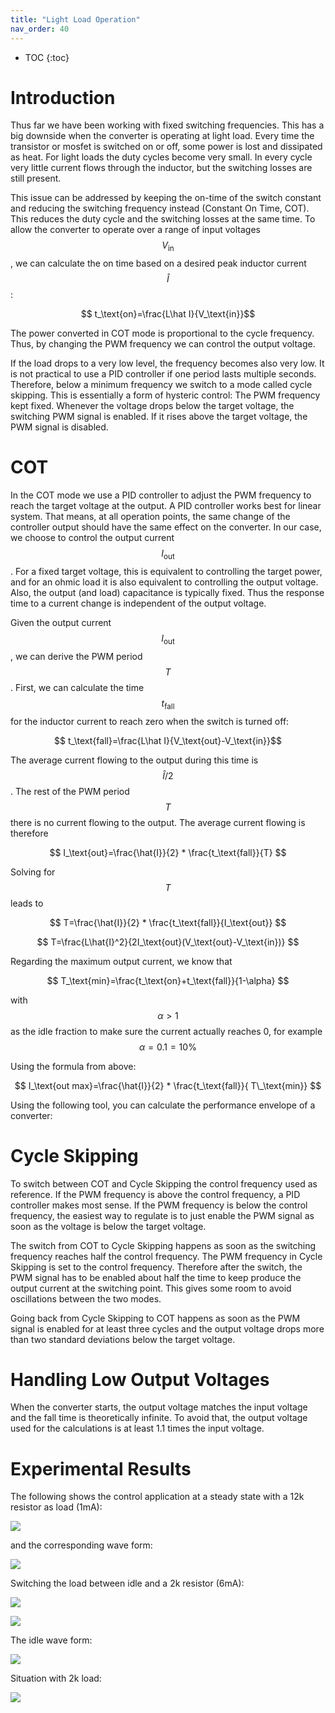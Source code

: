 ```yaml
---
title: "Light Load Operation"
nav_order: 40
---
```


* TOC
{:toc}

# Introduction

Thus far we have been working with fixed switching frequencies. This has a big downside when the converter is operating at light load. Every time the transistor or mosfet is switched on or off, some power is lost and dissipated as heat. For light loads the duty cycles become very small. In every cycle very little current flows through the inductor, but the switching losses are still present.

This issue can be addressed by keeping the on-time of the switch constant and reducing the switching frequency instead (Constant On Time, COT). This reduces the duty cycle and the switching losses at the same time. To allow the converter to operate over a range of input voltages $$V_\text{in}$$, we can calculate the on time based on a desired peak inductor current $$\hat I$$:

$$ t_\text{on}=\frac{L\hat I}{V_\text{in}}$$

The power converted in COT mode is proportional to the cycle frequency. Thus, by changing the PWM frequency we can control the output voltage.

If the load drops to a very low level, the frequency becomes also very low. It is not practical to use a PID controller if one period lasts multiple seconds. Therefore, below a minimum frequency we switch to a mode called cycle skipping. This is essentially a form of hysteric control: The PWM frequency kept fixed. Whenever the voltage drops below the target voltage, the switching PWM signal is enabled. If it rises above the target voltage, the PWM signal is disabled.

# COT

In the COT mode we use a PID controller to adjust the PWM frequency to reach the target voltage at the output. A PID controller works best for linear system. That means, at all operation points, the same change of the controller output should have the same effect on the converter. In our case, we choose to control the output current $$I_\text{out}$$. For a fixed target voltage, this is equivalent to controlling the target power, and for an ohmic load it is also equivalent to controlling the output voltage. Also, the output (and load) capacitance is typically fixed. Thus the response time to a current change is independent of the output voltage.

Given the output current $$I_\text{out}$$, we can derive the PWM period $$T$$. First, we can calculate the time $$t_\text{fall}$$ for the inductor current to reach zero when the switch is turned off:

$$ t_\text{fall}=\frac{L\hat I}{V_\text{out}-V_\text{in}}$$

The average current flowing to the output during this time is $$\hat{I}/2$$. The rest of the PWM period $$T$$ there is no current flowing to the output. The average current flowing is therefore

$$ I_\text{out}=\frac{\hat{I}}{2} * \frac{t_\text{fall}}{T} $$

Solving for $$T$$ leads to

$$ T=\frac{\hat{I}}{2} * \frac{t_\text{fall}}{I_\text{out}} $$

$$ T=\frac{L\hat{I}^2}{2I_\text{out}(V_\text{out}-V_\text{in})} $$

Regarding the maximum output current, we know that

$$ T_\text{min}=\frac{t_\text{on}+t_\text{fall}}{1-\alpha} $$

with $$\alpha>1$$ as the idle fraction to make sure the current actually reaches 0, for example $$\alpha=0.1=10\%$$

Using the formula from above:

$$ I_\text{out max}=\frac{\hat{I}}{2} * \frac{t_\text{fall}}{ T\_\text{min}} $$

Using the following tool, you can calculate the performance envelope of a converter: 

<div data-tool="cot"></div>

# Cycle Skipping
To switch between COT and Cycle Skipping the control frequency used as reference. If the PWM frequency is above the control frequency, a PID controller makes most sense. If the PWM frequency is below the control frequency, the easiest way to regulate is to just enable the PWM signal as soon as the voltage is below the target voltage.

The switch from COT to Cycle Skipping happens as soon as the switching frequency reaches half the control frequency. The PWM frequency in Cycle Skipping is set to the control frequency. Therefore after the switch, the PWM signal has to be enabled about half the time to keep produce the output current at the switching point. This gives some room to avoid oscillations between the two modes.

Going back from Cycle Skipping to COT happens as soon as the PWM signal is enabled for at least three cycles and the output voltage drops more than two standard deviations below the target voltage.

# Handling Low Output Voltages
When the converter starts, the output voltage matches the input voltage and the fall time is theoretically infinite. To avoid that, the output voltage used for the calculations is at least 1.1 times the input voltage.

# Experimental Results
The following shows the control application at a steady state with a 12k resistor as load (1mA):

![](AppSteadyState12k.png)

and the corresponding wave form:

![](pic_243_1.png)

Switching the load between idle and a 2k resistor (6mA):

![](pic_243_2.png)

![](pic_243_3.png)

The idle wave form:

![](pic_243_4.png)

Situation with 2k load:

![](pic_243_5.png)

